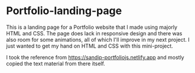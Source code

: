 # Portfolio-landing-page

This is a landing page for a Portfolio website that I made using majorly HTML and CSS. The page does lack in responsive design and there was also room for some animations, all of which I'll improve in my next project.
I just wanted to get my hand on HTML and CSS with this mini-project.

I took the reference from https://sandip-portfoliojs.netlify.app and mostly copied the text material from there itself.
